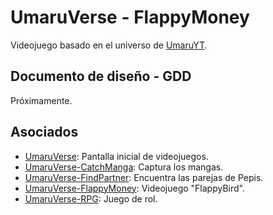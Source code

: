 # UmaruVerse - FlappyMoney

Videojuego basado en el universo de [UmaruYT](https://www.youtube.com/@UmaruYT/).

## Documento de diseño - GDD

Próximamente.

    
## Asociados

- [UmaruVerse](https://github.com/jbr1989/UmaruVerse): Pantalla inicial de videojuegos.
- [UmaruVerse-CatchManga](https://github.com/jbr1989/UmaruVerse-CatchManga): Captura los mangas.
- [UmaruVerse-FindPartner](https://github.com/jbr1989/UmaruVerse-FindPartner): Encuentra las parejas de Pepis.
- [UmaruVerse-FlappyMoney](https://github.com/jbr1989/UmaruVerse-FlappyMoney): Videojuego "FlappyBird".
- [UmaruVerse-RPG](https://github.com/jbr1989/UmaruVerse-RPG): Juego de rol.